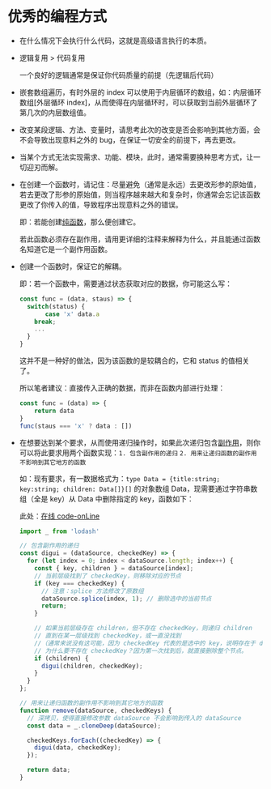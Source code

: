 # 优秀的编程方式

- 在什么情况下会执行什么代码，这就是高级语言执行的本质。

- 逻辑复用 > 代码复用
  
  一个良好的逻辑通常是保证你代码质量的前提（先逻辑后代码）

- 嵌套数组遍历，有时外层的 index 可以使用于内层循环的数组，如：内层循环数组[外层循环 index]，从而使得在内层循环时，可以获取到当前外层循环了第几次的内层数组值。

- 改变某段逻辑、方法、变量时，请思考此次的改变是否会影响到其他方面，会不会导致出现意料之外的 bug，在保证一切安全的前提下，再去更改。

- 当某个方式无法实现需求、功能、模块，此时，通常需要换种思考方式，让一切迎刃而解。

- 在创建一个函数时，请记住：尽量避免（通常是永远）去更改形参的原始值，若去更改了形参的原始值，则当程序越来越大和复杂时，你通常会忘记该函数更改了你传入的值，导致程序出现意料之外的错误。
  
  即：若能创建[纯函数](https://zh.wikipedia.org/wiki/%E7%BA%AF%E5%87%BD%E6%95%B0)，那么便创建它。
  
  若此函数必须存在副作用，请用更详细的注释来解释为什么，并且能通过函数名知道它是一个副作用函数。

- 创建一个函数时，保证它的解耦。
  
  即：若一个函数中，需要通过状态获取对应的数据，你可能这么写：
  
  ```js
  const func = (data, staus) => {
    switch(status) {
         case 'x' data.a 
      break;
      ...
    }
  }
  ```
  
  这并不是一种好的做法，因为该函数的是较耦合的，它和 status 的值相关了。
  
  所以笔者建议：直接传入正确的数据，而非在函数内部进行处理：
  
  ```js
  const func = (data) => {
      return data
  }
  func(staus === 'x' ? data : [])
  ```

- 在想要达到某个要求，从而使用递归操作时，如果此次递归包含[副作用](https://zh.wikipedia.org/wiki/%E5%89%AF%E4%BD%9C%E7%94%A8_(%E8%AE%A1%E7%AE%97%E6%9C%BA%E7%A7%91%E5%AD%A6))，则你可以将此要求用两个函数实现：`1. 包含副作用的递归` `2. 用来让递归函数的副作用不影响到其它地方的函数` 
  
  如：现有要求，有一数据格式为：`type Data = {title:string; key:string; children: Data[]}[]` 的对象数组 Data，现需要通过字符串数组（全是 key）从 Data 中删除指定的 key，函数如下：
  
  此处：[在线 code-onLine](https://codesandbox.io/s/zeng-shan-gai-cha-tree-4ku0wk?file=/demo.tsx)  
  
  ```typescript
  import _ from 'lodash'
  
  // 包含副作用的递归
  const digui = (dataSource, checkedKey) => {
    for (let index = 0; index < dataSource.length; index++) {
      const { key, children } = dataSource[index];
      // 当前层级找到了 checkedKey，则移除对应的节点
      if (key === checkedKey) {
        // 注意：splice 方法修改了原数组
        dataSource.splice(index, 1); // 删除选中的当前节点
        return;
      }
  
      // 如果当前层级存在 children，但不存在 checkedKey，则递归 children
      // 直到在某一层级找到 checkedKey，或一直没找到
      //（通常来说没有这可能，因为 checkedKey 代表的是选中的 key，说明存在于 dataSource）
      // 为什么要不存在 checkedKey？因为第一次找到后，就直接删除整个节点。
      if (children) {
        digui(children, checkedKey);
      }
    }
  };
  
  // 用来让递归函数的副作用不影响到其它地方的函数
  function remove(dataSource, checkedKeys) {
    // 深拷贝，使得直接修改参数 dataSource 不会影响到传入的 dataSource
    const data = _.cloneDeep(dataSource);
  
    checkedKeys.forEach((checkedKey) => {
      digui(data, checkedKey);
    });
  
    return data;
  }
  ```
